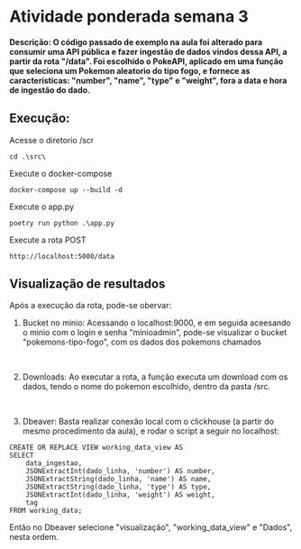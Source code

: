 # Atividade ponderada semana 3

#### Descrição: O código passado de exemplo na aula foi alterado para consumir uma API pública e fazer ingestão de dados vindos dessa API, a partir da rota "/data". Foi escolhido o PokeAPI, aplicado em uma função que seleciona um Pokemon aleatorio do tipo fogo, e fornece as caracteristicas: "number", "name", "type" e "weight", fora a data e hora de ingestão do dado.

## Execução:

Acesse o diretorio /scr
~~~
cd .\src\ 
~~~

Execute o docker-compose
~~~
docker-compose up --build -d 
~~~

Execute o app.py
~~~
poetry run python .\app.py
~~~

Execute a rota POST
~~~
http://localhost:5000/data
~~~

## Visualização de resultados

Após a execução da rota, pode-se obervar:

1. Bucket no minio: Acessando o localhost:9000, e em seguida aceesando o minio com o login e senha "minioadmin", pode-se visualizar o bucket "pokemons-tipo-fogo", com os dados dos pokemons chamados

<br>

2. Downloads: Ao executar a rota, a função executa um download com os dados, tendo o nome do pokemon escolhido, dentro da pasta /src.

<br>

3. Dbeaver: Basta realizar conexão local com o clickhouse (a partir do mesmo procedimento da aula), e rodar o script a seguir no localhost:

~~~
CREATE OR REPLACE VIEW working_data_view AS
SELECT
    data_ingestao,
    JSONExtractInt(dado_linha, 'number') AS number,
    JSONExtractString(dado_linha, 'name') AS name,
    JSONExtractString(dado_linha, 'type') AS type,
    JSONExtractInt(dado_linha, 'weight') AS weight,
    tag
FROM working_data;

~~~

Então no Dbeaver selecione "visualização", "working_data_view" e "Dados", nesta ordem.